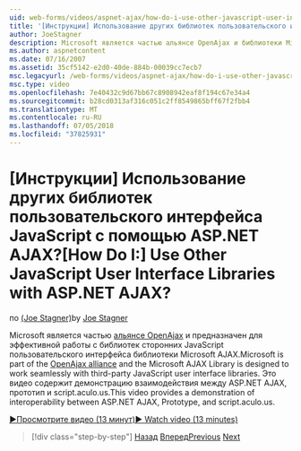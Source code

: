 ```yaml
---
uid: web-forms/videos/aspnet-ajax/how-do-i-use-other-javascript-user-interface-libraries-with-aspnet-ajax
title: '[Инструкции] Использование других библиотек пользовательского интерфейса JavaScript с помощью ASP.NET AJAX? | Документы Майкрософт'
author: JoeStagner
description: Microsoft является частью альянсе OpenAjax и библиотеки Microsoft AJAX предназначен для эффективной работы с библиотек сторонних JavaScript пользовательского интерфейса...
ms.author: aspnetcontent
ms.date: 07/16/2007
ms.assetid: 35cf5142-e2d0-40de-884b-00039cc7ecb7
msc.legacyurl: /web-forms/videos/aspnet-ajax/how-do-i-use-other-javascript-user-interface-libraries-with-aspnet-ajax
msc.type: video
ms.openlocfilehash: 7e40432c9d67bb67c8908942eaf8f194c67e34a4
ms.sourcegitcommit: b28cd0313af316c051c2ff8549865bff67f2fbb4
ms.translationtype: MT
ms.contentlocale: ru-RU
ms.lasthandoff: 07/05/2018
ms.locfileid: "37825931"
---
```

<a name="how-do-i-use-other-javascript-user-interface-libraries-with-aspnet-ajax"></a><span data-ttu-id="bca4f-104">[Инструкции] Использование других библиотек пользовательского интерфейса JavaScript с помощью ASP.NET AJAX?</span><span class="sxs-lookup"><span data-stu-id="bca4f-104">[How Do I:] Use Other JavaScript User Interface Libraries with ASP.NET AJAX?</span></span>
====================
<span data-ttu-id="bca4f-105">по [(Joe Stagner)](https://github.com/JoeStagner)</span><span class="sxs-lookup"><span data-stu-id="bca4f-105">by [Joe Stagner](https://github.com/JoeStagner)</span></span>

<span data-ttu-id="bca4f-106">Microsoft является частью [альянсе OpenAjax](http://www.openajax.org/) и предназначен для эффективной работы с библиотек сторонних JavaScript пользовательского интерфейса библиотеки Microsoft AJAX.</span><span class="sxs-lookup"><span data-stu-id="bca4f-106">Microsoft is part of the [OpenAjax alliance](http://www.openajax.org/) and the Microsoft AJAX Library is designed to work seamlessly with third-party JavaScript user interface libraries.</span></span> <span data-ttu-id="bca4f-107">Это видео содержит демонстрацию взаимодействия между ASP.NET AJAX, прототип и script.aculo.us.</span><span class="sxs-lookup"><span data-stu-id="bca4f-107">This video provides a demonstration of interoperability between ASP.NET AJAX, Prototype, and script.aculo.us.</span></span>

[<span data-ttu-id="bca4f-108">&#9654;Просмотрите видео (13 минут)</span><span class="sxs-lookup"><span data-stu-id="bca4f-108">&#9654; Watch video (13 minutes)</span></span>](https://channel9.msdn.com/Blogs/ASP-NET-Site-Videos/how-do-i-use-other-javascript-user-interface-libraries-with-aspnet-ajax)

> [!div class="step-by-step"]
> <span data-ttu-id="bca4f-109">[Назад](how-do-i-choose-between-methods-of-ajax-page-updates.md)
> [Вперед](how-do-i-use-the-aspnet-ajax-profile-services.md)</span><span class="sxs-lookup"><span data-stu-id="bca4f-109">[Previous](how-do-i-choose-between-methods-of-ajax-page-updates.md)
[Next](how-do-i-use-the-aspnet-ajax-profile-services.md)</span></span>
